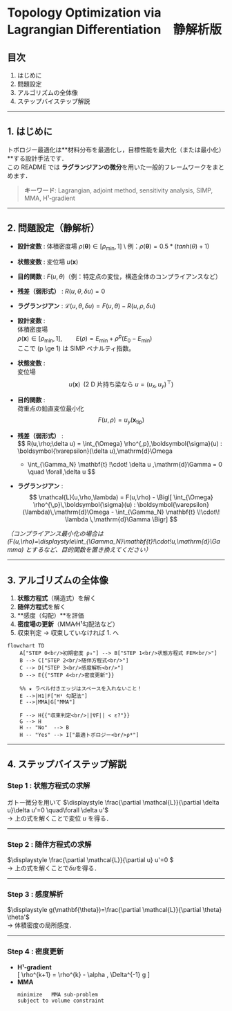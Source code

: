 # Topology Optimization via Lagrangian Differentiation　静解析版 

## 目次
1. はじめに  
2. 問題設定  
3. アルゴリズムの全体像  
4. ステップバイステップ解説  

---

## 1. はじめに
トポロジー最適化は**材料分布を最適化し，目標性能を最大化（または最小化）**する設計手法です．  
この README では **ラグランジアンの微分**を用いた一般的フレームワークをまとめます．  

> **キーワード**: Lagrangian, adjoint method, sensitivity analysis, SIMP, MMA, H¹‐gradient

---

## 2. 問題設定（静解析）
- **設計変数** : 体積密度場 $\rho(\mathbf{\theta})　\in [\rho_{\min},1]$ \\
                例：$\rho(\mathbf{\theta}) = 0.5*(tanh(\theta)+1)$
- **状態変数** : 変位場 $u(\mathbf{x})$  
- **目的関数** : $F\bigl(u,\theta\bigr)$（例：特定点の変位，構造全体のコンプライアンスなど）  
- **残差（弱形式）** : $R\bigl(u,\theta, \delta u\bigr)=0$  
- **ラグランジアン** :  $\mathcal{L}(u,\theta,\delta u)=F(u,\theta)-R(u,\rho, \delta u)$

- **設計変数** :  
  体積密度場  
  $\rho(\mathbf{x}) \in [\rho_{\min},1], \qquad　E(\rho) = E_{\min} + \rho^p\bigl(E_0 - E_{\min}\bigr)$  
  ここで \(p \ge 1\) は SIMP ペナルティ指数。  

- **状態変数** :  
  変位場  
  $$
    u(\mathbf{x}) 
    \;\;(\text{2 D 片持ち梁なら } u = (u_x, u_y)^{\!\top})
  $$  

- **目的関数** :  
  荷重点の鉛直変位最小化  
  $$
    F(u,\rho) = u_y(\mathbf{x}_{\text{tip}})
  $$  

- **残差（弱形式）** :  
  $$
    R(u,\rho;\delta u) =
    \int_{\Omega} \rho^{\,p}\,\boldsymbol{\sigma}(u) : \boldsymbol{\varepsilon}(\delta u)\,\mathrm{d}\Omega
    - \int_{\Gamma_N} \mathbf{t} \!\cdot\! \delta u \,\mathrm{d}\Gamma
    = 0 \quad \forall\,\delta u
  $$  

- **ラグランジアン** :  
  $$
    \mathcal{L}(u,\rho,\lambda) =
    F(u,\rho) - 
    \Bigl[
      \int_{\Omega} \rho^{\,p}\,\boldsymbol{\sigma}(u) : \boldsymbol{\varepsilon}(\lambda)\,\mathrm{d}\Omega
      - \int_{\Gamma_N} \mathbf{t} \!\cdot\! \lambda \,\mathrm{d}\Gamma
    \Bigr]
  $$  

*（コンプライアンス最小化の場合は  
\(F(u,\rho)=\displaystyle\int_{\Gamma_N}\mathbf{t}\!\cdot\!u\,\mathrm{d}\Gamma\) とするなど、目的関数を置き換えてください）*


---

## 3. アルゴリズムの全体像
1. **状態方程式**（構造式）を解く  
2. **随伴方程式**を解く  
3. **感度（勾配）**を評価  
4. **密度場の更新**（MMA⁄H¹勾配法など）  
5. 収束判定 → 収束していなければ 1. へ

```mermaid
flowchart TD
    A["STEP 0<br/>初期密度 ρ₀"] --> B["STEP 1<br/>状態方程式 FEM<br/>"]
    B --> C["STEP 2<br/>随伴方程式<br/>"]
    C --> D["STEP 3<br/>感度解析<br/>"]
    D --> E{{"STEP 4<br/>密度更新"}}

    %% ★ ラベル付きエッジはスペースを入れないこと！
    E -->|H1|F["H¹ 勾配法"]
    E -->|MMA|G["MMA"]

    F --> H{{"収束判定<br/>||∇F|| < ε?"}}
    G --> H
    H -- "No"  --> B
    H -- "Yes" --> I["最適トポロジー<br/>ρ*"]
```

---

## 4. ステップバイステップ解説
### Step 1 : 状態方程式の求解  
ガトー微分を用いて
$\displaystyle \frac{\partial \mathcal{L}}{\partial \delta u}\delta u'=0  \quad\forall \delta u'$  
→ 上の式を解くことで変位 $u$ を得る．

---

### Step 2 : 随伴方程式の求解  
$\displaystyle \frac{\partial \mathcal{L}}{\partial u} u'=0 $  
→ 上の式を解くことで$\delta u$を得る．

---

### Step 3 : 感度解析  
$\displaystyle g(\mathbf{\theta})=\frac{\partial \mathcal{L}}{\partial \theta} \theta'$  
→ 体積密度の局所感度．  

---

### Step 4 : 密度更新  
- **H¹‐gradient**  
  \[
  \rho^{k+1} = \rho^{k} - \alpha \, \Delta^{-1} g
  \]
- **MMA**  
  ```text
  minimize   MMA sub-problem
  subject to volume constraint
